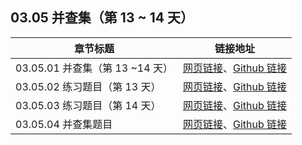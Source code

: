 ## 03.05 并查集（第 13 ~ 14 天）

| 章节标题                               | 链接地址                                                     |
| -------------------------------------- | ------------------------------------------------------------ |
| 03.05.01 并查集（第 13 ~14 天） | [网页链接](https://datawhalechina.github.io/leetcode-notes/#/ch03/03.05/03.05.01-Union-Fin)、[Github 链接](https://github.com/datawhalechina/leetcode-notes/blob/main/docs/ch03/03.05/03.05.01-Union-Find.md) |
| 03.05.02 练习题目（第 13 天） | [网页链接](https://datawhalechina.github.io/leetcode-notes/#/ch03/03.05/03.05.02-Exercises)、[Github 链接](https://github.com/datawhalechina/leetcode-notes/blob/main/docs/ch03/03.05/03.05.02-Exercises.md) |
| 03.05.03 练习题目（第 14 天） | [网页链接](https://datawhalechina.github.io/leetcode-notes/#/ch03/03.05/03.05.03-Exercises)、[Github 链接](https://github.com/datawhalechina/leetcode-notes/blob/main/docs/ch03/03.05/03.05.03-Exercises.md) |
| 03.05.04 并查集题目 | [网页链接](https://datawhalechina.github.io/leetcode-notes/#/ch03/03.01/03.01.04-Hash-Table-List)、[Github 链接](https://github.com/datawhalechina/leetcode-notes/blob/main/docs/ch03/03.01/03.01.04-Hash-Table-List.md) |
